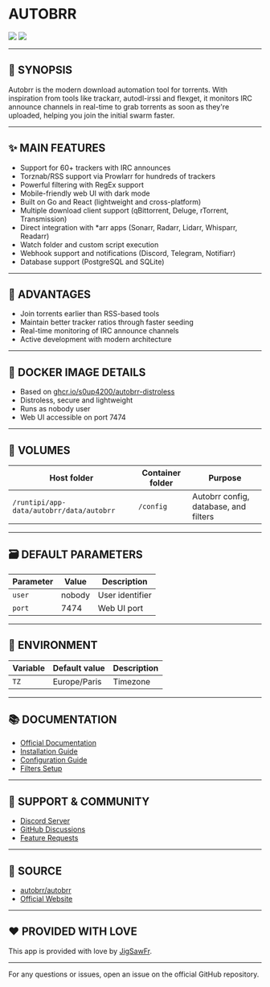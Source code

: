 # AUTOBRR

[<img src="https://img.shields.io/badge/github-source-blue?logo=github&color=040308">](https://github.com/autobrr/autobrr) [<img src="https://img.shields.io/github/issues/autobrr/autobrr?color=7842f5">](https://github.com/autobrr/autobrr/issues)

---

## 📖 SYNOPSIS
Autobrr is the modern download automation tool for torrents. With inspiration from tools like trackarr, autodl-irssi and flexget, it monitors IRC announce channels in real-time to grab torrents as soon as they're uploaded, helping you join the initial swarm faster.

---

## ✨ MAIN FEATURES
- Support for 60+ trackers with IRC announces
- Torznab/RSS support via Prowlarr for hundreds of trackers
- Powerful filtering with RegEx support
- Mobile-friendly web UI with dark mode
- Built on Go and React (lightweight and cross-platform)
- Multiple download client support (qBittorrent, Deluge, rTorrent, Transmission)
- Direct integration with *arr apps (Sonarr, Radarr, Lidarr, Whisparr, Readarr)
- Watch folder and custom script execution
- Webhook support and notifications (Discord, Telegram, Notifiarr)
- Database support (PostgreSQL and SQLite)

---

## 🌟 ADVANTAGES
- Join torrents earlier than RSS-based tools
- Maintain better tracker ratios through faster seeding
- Real-time monitoring of IRC announce channels
- Active development with modern architecture

---

## 🐳 DOCKER IMAGE DETAILS
- Based on [ghcr.io/s0up4200/autobrr-distroless](https://github.com/autobrr/autobrr)
- Distroless, secure and lightweight
- Runs as nobody user
- Web UI accessible on port 7474

---

## 📁 VOLUMES
| Host folder | Container folder | Purpose |
| ----------- | ---------------- | ------- |
| `/runtipi/app-data/autobrr/data/autobrr` | `/config` | Autobrr config, database, and filters |

---

## 🗃️ DEFAULT PARAMETERS
| Parameter | Value | Description |
| --- | --- | --- |
| `user` | nobody | User identifier |
| `port` | 7474 | Web UI port |

---

## 📝 ENVIRONMENT
| Variable | Default value | Description |
| --- | --- | --- |
| `TZ` | Europe/Paris | Timezone |

---

## 📚 DOCUMENTATION
- [Official Documentation](https://autobrr.com/)
- [Installation Guide](https://autobrr.com/installation)
- [Configuration Guide](https://autobrr.com/configuration)
- [Filters Setup](https://autobrr.com/filters)

---

## 💬 SUPPORT & COMMUNITY
- [Discord Server](https://discord.gg/WQ2eUycxyT)
- [GitHub Discussions](https://github.com/autobrr/autobrr/discussions)
- [Feature Requests](https://github.com/autobrr/autobrr/issues)

---

## 💾 SOURCE
* [autobrr/autobrr](https://github.com/autobrr/autobrr)
* [Official Website](https://autobrr.com/)

---

## ❤️ PROVIDED WITH LOVE
This app is provided with love by [JigSawFr](https://github.com/JigSawFr).

---

For any questions or issues, open an issue on the official GitHub repository.

